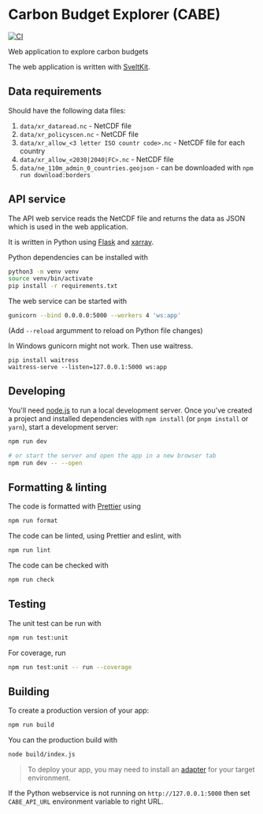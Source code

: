 # Carbon Budget Explorer (CABE)

[![CI](https://github.com/carbon-budget-explorer/cabe/actions/workflows/ci.yml/badge.svg?branch=main)](https://github.com/carbon-budget-explorer/cabe/actions/workflows/ci.yml)

Web application to explore carbon budgets

The web application is written with [SveltKit](https://kit.svelte.dev/).

## Data requirements

Should have the following data files:

1. `data/xr_dataread.nc` - NetCDF file
1. `data/xr_policyscen.nc` - NetCDF file
1. `data/xr_allow_<3 letter ISO countr code>.nc` - NetCDF file for each country
1. `data/xr_allow_<2030|2040|FC>.nc` - NetCDF file
1. `data/ne_110m_admin_0_countries.geojson` - can be downloaded with `npm run download:borders`

## API service

The API web service reads the NetCDF file and returns the data as JSON which is used in the web application.

It is written in Python using [Flask](https://flask.palletsprojects.com/) and [xarray](https://xarray.dev/).

Python dependencies can be installed with

```bash
python3 -m venv venv
source venv/bin/activate
pip install -r requirements.txt
```

The web service can be started with

```bash
gunicorn --bind 0.0.0.0:5000 --workers 4 'ws:app'
```

(Add `--reload` argumment to reload on Python file changes)

In Windows gunicorn might not work. Then use waitress.

```shell
pip install waitress
waitress-serve --listen=127.0.0.1:5000 ws:app
```

## Developing

You'll need [node.js](https://nodejs.org/en) to run a local development server.
Once you've created a project and installed dependencies with `npm install` (or `pnpm install` or `yarn`), start a development server:

```bash
npm run dev

# or start the server and open the app in a new browser tab
npm run dev -- --open
```

## Formatting & linting

The code is formatted with [Prettier](https://prettier.io/) using

```bash
npm run format
```

The code can be linted, using Prettier and eslint, with

```bash
npm run lint
```

The code can be checked with

```bash
npm run check
```

## Testing

The unit test can be run with

```bash
npm run test:unit
```

For coverage, run

```bash
npm run test:unit -- run --coverage
```

## Building

To create a production version of your app:

```bash
npm run build
```

You can the production build with

```bash
node build/index.js
```

> To deploy your app, you may need to install an [adapter](https://kit.svelte.dev/docs/adapters) for your target environment.

If the Python webservice is not running on `http://127.0.0.1:5000` then set `CABE_API_URL` environment variable to right URL.
